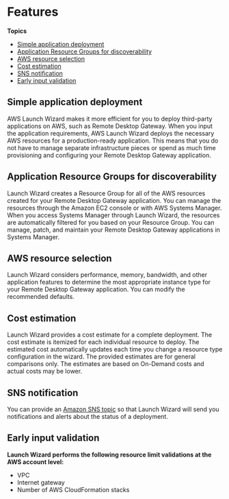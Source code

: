 # Features<a name="launch-wizard-remote-desktop-gateway-features"></a>

**Topics**
+ [Simple application deployment](#launch-wizard-remote-desktop-gateway-features-app-deployment)
+ [Application Resource Groups for discoverability](#launch-wizard-remote-desktop-gateway-resource-groups)
+ [AWS resource selection](#launch-wizard-remote-desktop-gateway-features-resource-selection)
+ [Cost estimation](#launch-wizard-remote-desktop-gateway-features-cost)
+ [SNS notification](#launch-wizard-remote-desktop-gateway-features-sns)
+ [Early input validation](#launch-wizard-remote-desktop-gateway-input-validation)

## Simple application deployment<a name="launch-wizard-remote-desktop-gateway-features-app-deployment"></a>

AWS Launch Wizard makes it more efficient for you to deploy third\-party applications on AWS, such as Remote Desktop Gateway\. When you input the application requirements, AWS Launch Wizard deploys the necessary AWS resources for a production\-ready application\. This means that you do not have to manage separate infrastructure pieces or spend as much time provisioning and configuring your Remote Desktop Gateway application\.

## Application Resource Groups for discoverability<a name="launch-wizard-remote-desktop-gateway-resource-groups"></a>

Launch Wizard creates a Resource Group for all of the AWS resources created for your Remote Desktop Gateway application\. You can manage the resources through the Amazon EC2 console or with AWS Systems Manager\. When you access Systems Manager through Launch Wizard, the resources are automatically filtered for you based on your Resource Group\. You can manage, patch, and maintain your Remote Desktop Gateway applications in Systems Manager\.

## AWS resource selection<a name="launch-wizard-remote-desktop-gateway-features-resource-selection"></a>

Launch Wizard considers performance, memory, bandwidth, and other application features to determine the most appropriate instance type for your Remote Desktop Gateway application\. You can modify the recommended defaults\.

## Cost estimation<a name="launch-wizard-remote-desktop-gateway-features-cost"></a>

Launch Wizard provides a cost estimate for a complete deployment\. The cost estimate is itemized for each individual resource to deploy\. The estimated cost automatically updates each time you change a resource type configuration in the wizard\. The provided estimates are for general comparisons only\. The estimates are based on On\-Demand costs and actual costs may be lower\.

## SNS notification<a name="launch-wizard-remote-desktop-gateway-features-sns"></a>

You can provide an [Amazon SNS topic](https://docs.aws.amazon.com/sns/latest/dg/welcome.html) so that Launch Wizard will send you notifications and alerts about the status of a deployment\.

## Early input validation<a name="launch-wizard-remote-desktop-gateway-input-validation"></a>

**Launch Wizard performs the following resource limit validations at the AWS account level:**
+ VPC 
+ Internet gateway 
+ Number of AWS CloudFormation stacks